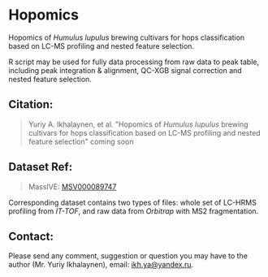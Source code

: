 # Hopomics
Hopomics of _Humulus lupulus_ brewing cultivars for hops classification based on LC-MS profiling and nested feature selection.

R script may be used for fully data processing from raw data to peak table, including peak integration & alignment, QC-XGB signal correction and nested feature selection.

## Citation:
> Yuriy A. Ikhalaynen, et al. "Hopomics of _Humulus lupulus_ brewing cultivars for hops classification based on LC-MS profiling and nested feature selection" coming soon

## Dataset Ref:
> MassIVE: [MSV000089747](https://massive.ucsd.edu/ProteoSAFe/dataset.jsp?accession=MSV000089747)

Corresponding dataset contains two types of files: whole set of LC-HRMS profiling from _IT-TOF_, and raw data from _Orbitrap_ with MS2 fragmentation.

## Contact:
Please send any comment, suggestion or question you may have to the author (Mr. Yuriy Ikhalaynen), email: ikh.ya@yandex.ru.
